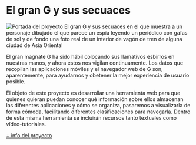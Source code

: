 # El gran G y sus secuaces

![Portada del proyecto El gran G y sus secuaces en el que muestra a un personaje dibujado el que parece un espía leyendo un periódico con gafas de sol y de fondo una foto real de un interior de vagón de tren de alguna ciudad de Asia Oriental](https://www.medialab-prado.es/sites/default/files/styles/imagenes_medianas/public/2018-07/Andoride-Espi%CC%81a.jpg?itok=TuZnx0GC "El gran G y sus secuaces")

El gran magnate G ha sido hábil colocando sus llamativos esbirros en nuestras manos, y ahora estos nos vigilan continuamente. Los datos que recopilan las aplicaciones móviles y el navegador web de G son, aparentemente, para ayudarnos y obetener la mejor experiencia de usuario posible.

El objeto de este proyecto es desarrollar una herramienta web para que quienes quieran puedan conocer qué información sobre ellos almacenan las diferentes aplicaciones y cómo se organiza, pasaremos a visualizarla de forma cómoda, facilitando diferentes clasificaciones para navegarla. Dentro de esta misma herramienta se incluirán recursos tanto textuales como vídeo-tutoriales.

[+ info del proyecto](https://www.medialab-prado.es/proyectos/dispositivos-espia-el-gran-g-y-sus-secuaces)

